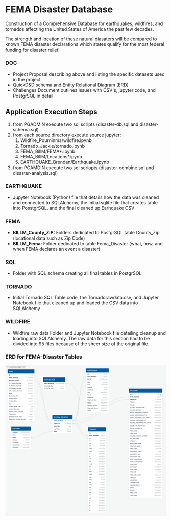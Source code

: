 # FEMA Disaster Database
Construction of a Comprehensive Database for earthquakes, wildfires, and tornados affecting the United States of America the past few decades.

The strength and location of these natural diasaters will be compared to known FEMA disaster declarations which states qualify for the most federal funding for disaster relief.

### DOC
- Project Proposal describing above and listing the specific datasets used in the project
- QuickD&D schema and Entity Relational Diagram (ERD)
- Challenges Document outlines issues with CSV's, jupyter code, and PostgrSQL in detail.

## Application Execution Steps
1. from PGADMIN execute two sql scripts (disaster-db.sql and disaster-schema.sql)
2. from each source directory execute source jupyter:
     1. Wildfire_Pourninma/wildfire.ipynb
     2. Tornado_Jackie/tornado.ipynb
     3. FEMA_BillM/FEMA*.ipynb
     4. FEMA_BillM/Locations*.ipynb
     5. EARTHQUAKE_Brendan/Earthquake.ipynb
3. from PGAMDIN execute two sql scriopts (disaster-combine.sql and disaster-analysis.sql)

### EARTHQUAKE
- Jupyter Notebook (Python) file that details how the data was cleaned and connected to SQLAlchemy, the initial sqlite file that creates table into PosstgrSQL, and the final cleaned up Earhquake CSV

### FEMA
- **BILLM_County_ZIP:** Folders dedicated to PostgrSQL table County_Zip (locational data such as Zip Code)
- **BILLM_Fema:** Folder dedicated to table Fema_Disaster (what, how, and when FEMA declares an event a disaster)

### SQL
- Folder with SQL schema creating all final tables in PostgrSQL

### TORNADO
- Initial Tornado SQL Table code, the Tornadorawdata.csv, and Jupyter Notebook file that cleaned up and loaded the CSV data into SQLAlchemy

### WILDFIRE
- Wildfire raw data Folder and Jupyter Notebook file detailing cleanup and loading into SQLAlchemy.  The raw data for this section had to be divided into 95 files because of the sheer size of the original file.

### ERD for FEMA-Disaster Tables
![](https://github.com/msfa12th/fema-disasters/blob/master/DOC/disaster-schema.png)


